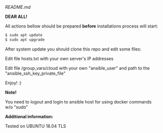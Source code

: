 *README.md*

**DEAR ALL!**

All actions bellow should be prepared **before** installations process will start:

```sh
$ sudo apt update
$ sudo apt upgrade
```

After system update you should clone this repo and edit some files:

Edit file hosts.txt with your own server's IP addresses

Edit file /group_vars/cloud with your own "ansible_user" and path to the "ansible_ssh_key_private_file"

Enjoy! :)

**Note!**

You need to logout and login to ansible host for using docker commands w/o "sudo"

**Additional information:**

Tested on UBUNTU 18.04 TLS


